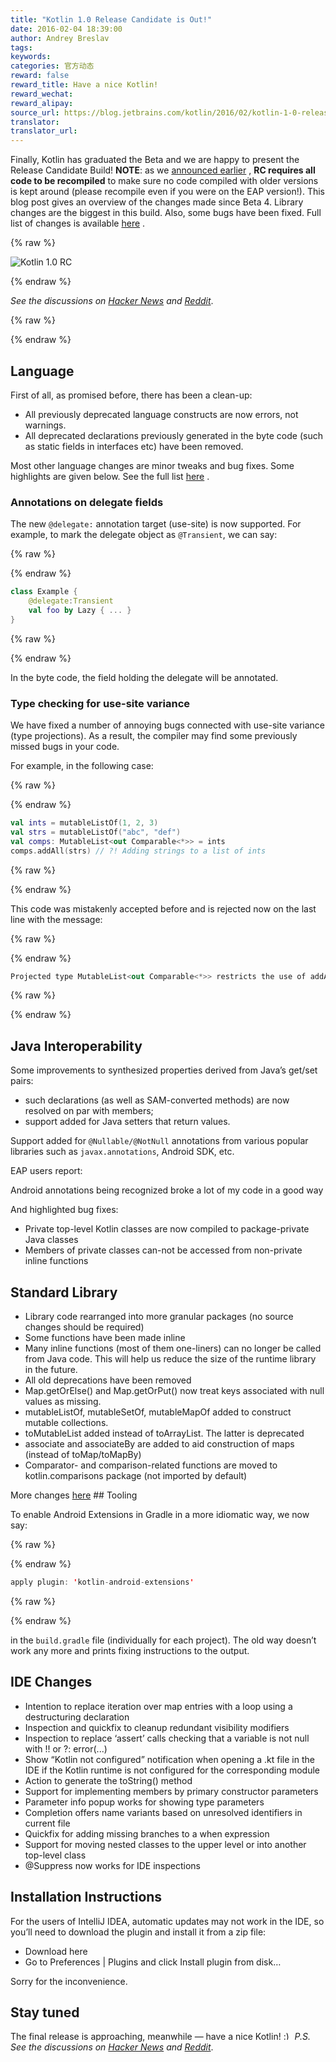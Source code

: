```yaml
---
title: "Kotlin 1.0 Release Candidate is Out!"
date: 2016-02-04 18:39:00
author: Andrey Breslav
tags:
keywords:
categories: 官方动态
reward: false
reward_title: Have a nice Kotlin!
reward_wechat:
reward_alipay:
source_url: https://blog.jetbrains.com/kotlin/2016/02/kotlin-1-0-release-candidate-is-out/
translator:
translator_url:
---
```


Finally, Kotlin has graduated the Beta and we are happy to present the Release Candidate Build!
**NOTE**: as we [announced earlier](http://blog.jetbrains.com/kotlin/2015/12/kotlin-1-0-beta-4-is-out/) , **RC requires all code to be recompiled** to make sure no code compiled with older versions is kept around (please recompile even if you were on the EAP version!).
This blog post gives an overview of the changes made since Beta 4. Library changes are the biggest in this build. Also, some bugs have been fixed. Full list of changes is available [here](https://github.com/JetBrains/kotlin/releases/tag/build-1.0.0-rc-1036) .

{% raw %}
<p><img alt="Kotlin 1.0 RC" class="alignnone size-full wp-image-3485" data-recalc-dims="1" src="https://i1.wp.com/blog.jetbrains.com/kotlin/files/2016/02/RC-Banner.png?resize=640%2C330&amp;ssl=1"/></p>
{% endraw %}

<em>See the discussions on <a href="https://news.ycombinator.com/item?id=11034273">Hacker News</a> and <a href="https://www.reddit.com/r/programming/comments/445jih/jvm_languages_news_kotlin_10_release_candidate_is/">Reddit</a></em>.

{% raw %}
<p><span id="more-3453"></span></p>
{% endraw %}

## Language

First of all, as promised before, there has been a clean-up:

* All previously deprecated language constructs are now errors, not warnings.
* All deprecated declarations previously generated in the byte code (such as static fields in interfaces etc) have been removed.

Most other language changes are minor tweaks and bug fixes. Some highlights are given below. See the full list [here](https://github.com/JetBrains/kotlin/releases/tag/build-1.0.0-rc-1036) .
### Annotations on delegate fields

The new `@delegate:` annotation target (use-site) is now supported. For example, to mark the delegate object as `@Transient`, we can say:

{% raw %}
<p></p>
{% endraw %}

```kotlin
class Example {
    @delegate:Transient
    val foo by Lazy { ... }
}
```

{% raw %}
<p></p>
{% endraw %}

In the byte code, the field holding the delegate will be annotated.
### Type checking for use-site variance

We have fixed a number of annoying bugs connected with use-site variance (type projections). As a result, the compiler may find some previously missed bugs in your code.<br/>

For example, in the following case:

{% raw %}
<p></p>
{% endraw %}

```kotlin
val ints = mutableListOf(1, 2, 3)
val strs = mutableListOf("abc", "def")
val comps: MutableList<out Comparable<*>> = ints
comps.addAll(strs) // ?! Adding strings to a list of ints
```

{% raw %}
<p></p>
{% endraw %}

This code was mistakenly accepted before and is rejected now on the last line with the message:

{% raw %}
<p></p>
{% endraw %}

```kotlin
Projected type MutableList<out Comparable<*>> restricts the use of addAll()
```

{% raw %}
<p></p>
{% endraw %}

## Java Interoperability

Some improvements to synthesized properties derived from Java’s get/set pairs:

* such declarations (as well as SAM-converted methods) are now resolved on par with members;
* support added for Java setters that return values.

Support added for `@Nullable/@NotNull` annotations from various popular libraries such as `javax.annotations`, Android SDK, etc.<br/>

EAP users report:
<p>

  Android annotations being recognized broke a lot of my code in a good way

</p>
And highlighted bug fixes:

* Private top-level Kotlin classes are now compiled to package-private Java classes
* Members of private classes can-not be accessed from non-private inline functions

## Standard Library


* Library code rearranged into more granular packages (no source changes should be required)
* Some functions have been made inline
* Many inline functions (most of them one-liners) can no longer be called from Java code. This will help us reduce the size of the runtime library in the future.
* All old deprecations have been removed
* Map.getOrElse() and Map.getOrPut() now treat keys associated with null values as missing.
* mutableListOf, mutableSetOf, mutableMapOf added to construct mutable collections.
* toMutableList added instead of toArrayList. The latter is deprecated
* associate and associateBy are added to aid construction of maps (instead of toMap/toMapBy)
* Comparator- and comparison-related functions are moved to kotlin.comparisons package (not imported by default)

More changes [here](https://github.com/JetBrains/kotlin/releases/tag/build-1.0.0-rc-1036) ## Tooling

To enable Android Extensions in Gradle in a more idiomatic way, we now say:

{% raw %}
<p></p>
{% endraw %}

```kotlin
apply plugin: 'kotlin-android-extensions'
```

{% raw %}
<p></p>
{% endraw %}

in the `build.gradle` file (individually for each project).
The old way doesn’t work any more and prints fixing instructions to the output.
## IDE Changes


* Intention to replace iteration over map entries with a loop using a destructuring declaration
* Inspection and quickfix to cleanup redundant visibility modifiers
* Inspection to replace ‘assert’ calls checking that a variable is not null with !! or ?: error(...)
* Show “Kotlin not configured” notification when opening a .kt file in the IDE if the Kotlin runtime is not configured for the corresponding module
* Action to generate the toString() method
* Support for implementing members by primary constructor parameters
* Parameter info popup works for showing type parameters
* Completion offers name variants based on unresolved identifiers in current file
* Quickfix for adding missing branches to a when expression
* Support for moving nested classes to the upper level or into another top-level class
* @Suppress now works for IDE inspections

## Installation Instructions

For the users of IntelliJ IDEA, automatic updates may not work in the IDE, so you’ll need to download the plugin and install it from a zip file:

* Download here
* Go to Preferences | Plugins and click Install plugin from disk…

Sorry for the inconvenience.
## Stay tuned

The final release is approaching, meanwhile — have a nice Kotlin! <img alt=":)" class="wp-smiley" data-recalc-dims="1" src="https://i2.wp.com/blog.jetbrains.com/kotlin/wp-includes/images/smilies/simple-smile.png?w=640&amp;ssl=1" style="height: 1em; max-height: 1em;"/>
<em>P.S. See the discussions on <a href="https://news.ycombinator.com/item?id=11034273">Hacker News</a> and <a href="https://www.reddit.com/r/programming/comments/445jih/jvm_languages_news_kotlin_10_release_candidate_is/">Reddit</a></em>.

